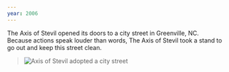 ```yaml
---
year: 2006
---
```


The Axis of Stevil opened its doors to a city street in Greenville, NC. Because actions speak louder than words, The Axis of Stevil took a stand to go out and keep this street clean.

> ![Axis of Stevil adopted a city street](https://d3e878vmunx8cm.cloudfront.net/assets/street.jpg "Axis of Stevil adopted a city street")
